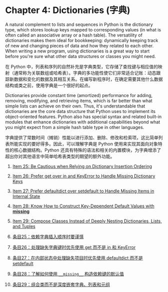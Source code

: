 # Chapter 4: Dictionaries (字典)

A natural complement to lists and sequences in Python is the dictionary type, which stores lookup keys mapped to corresponding values (in what is often called an associative array or a hash table). The versatility of dictionaries makes them ideal for bookkeeping: dynamically keeping track of new and changing pieces of data and how they related to each other. When writing a new program, using dictionaries is a great way to start before you're sure what other data structures or classes you might need.

在 Python 中，列表和序列的自然补充是字典类型，它存储了查找键与相应值的映射（通常称为关联数组或哈希表）。字典的多功能性使它们非常适合记账：动态跟踪新数据和变化的数据及其相互关系。在编写新程序时，在确定需要其他什么数据结构或类之前，使用字典是一个很好的起点。

Dictionaries provide constant time (amortized) performance for adding, removing, modifying, and retrieving items, which is far better than what simple lists can achieve on their own. Thus, it's understandable that dictionaries are the core data structure that Python uses to implement its object-oriented features. Python also has special syntax and related built-in modules that enhance dictionaries with additional capabilities beyond what you might expect from a simple hash table type in other languages.

字典提供了常数时间（摊销）性能以进行添加、删除、修改和检索项，这比简单列表所能实现的要好得多。因此，可以理解字典是 Python 使用来实现其面向对象特性的核心数据结构。Python 还具有特殊的语法和相关的内置模块，为字典增添了超出你对其他语言中简单哈希表类型的期望的额外功能。


1. [Item 25: Be Cautious when Relying on Dictionary Insertion Ordering](Chapter-4-Item-25.md)
2. [Item 26: Prefer get over in and KeyError to Handle Missing Dictionary Keys](Chapter-4-Item-26.md)
3. [Item 27: Prefer defaultdict over setdefault to Handle Missing Items in Internal State](Chapter-4-Item-27.md)
4. [Item 28: Know How to Construct Key-Dependent Default Values with __missing__](Chapter-4-Item-28.md)
5. [Item 29: Compose Classes Instead of Deeply Nesting Dictionaries, Lists, and Tuples](Chapter-4-Item-29.md)

1. [条目25：依赖字典插入顺序时要谨慎](Chapter-4-Item-25.md)
2. [条目26：处理缺失字典键时优先使用 get 而不是 in 和 KeyError](Chapter-4-Item-26.md)
3. [条目27：在内部状态中处理缺失项目时优先使用 defaultdict 而不是 setdefault](Chapter-4-Item-27.md)
4. [条目28：了解如何使用 `__missing__` 构造依赖键的默认值](Chapter-4-Item-28.md)
5. [条目29：组合类而不是深度嵌套字典、列表和元组](Chapter-4-Item-29.md)
